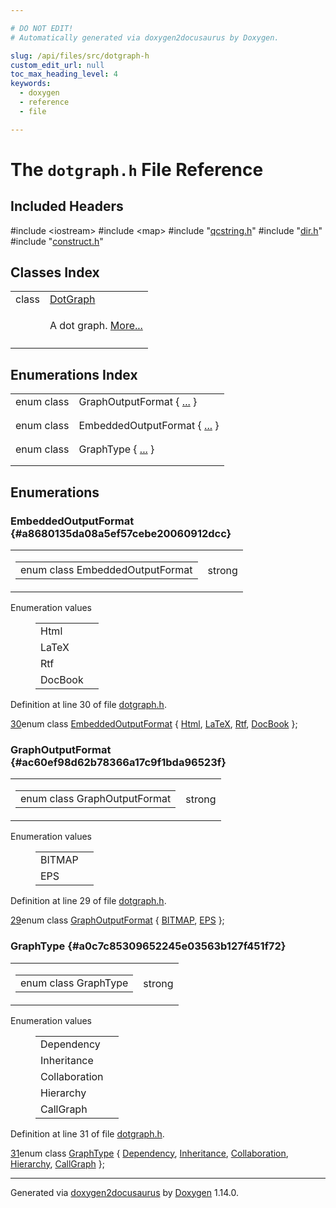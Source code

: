```yaml
---

# DO NOT EDIT!
# Automatically generated via doxygen2docusaurus by Doxygen.

slug: /api/files/src/dotgraph-h
custom_edit_url: null
toc_max_heading_level: 4
keywords:
  - doxygen
  - reference
  - file

---
```


<div class="doxyPage">

# The `dotgraph.h` File Reference



## Included Headers

<div class="doxyIncludesList">#include &lt;iostream&gt;
#include &lt;map&gt;
#include "<a href="/web-doxygen/docs/api/files/src/qcstring-h">qcstring.h</a>"
#include "<a href="/web-doxygen/docs/api/files/src/dir-h">dir.h</a>"
#include "<a href="/web-doxygen/docs/api/files/src/construct-h">construct.h</a>"
</div>

## Classes Index

<table class="doxyMembersIndex">

<tr class="doxyMemberIndexItem">
<td class="doxyMemberIndexItemType" align="left" valign="top">class</td>
<td class="doxyMemberIndexItemName" align="left" valign="top"><a href="/web-doxygen/docs/api/classes/dotgraph">DotGraph</a></td>
</tr>
<tr class="doxyMemberIndexDescription">
<td class="doxyMemberIndexDescriptionLeft"></td>
<td class="doxyMemberIndexDescriptionRight">
<p>A dot graph. <a href="/web-doxygen/docs/api/classes/dotgraph/#details">More...</a></p>
</td>
</tr>
<tr class="doxyMemberIndexSeparator">
<td class="doxyMemberIndexSeparator" colspan="2"></td>
</tr>

</table>

## Enumerations Index

<table class="doxyMembersIndex">

<tr class="doxyMemberIndexItem">
<td class="doxyMemberIndexItemType" align="left" valign="top">enum class</td>
<td class="doxyMemberIndexItemName" align="left" valign="top">GraphOutputFormat { <a href="#ac60ef98d62b78366a17c9f1bda96523f">...</a> }</td>
</tr>
<tr class="doxyMemberIndexDescription">
<td class="doxyMemberIndexDescriptionLeft"></td>
<td class="doxyMemberIndexDescriptionRight">
</td>
</tr>
<tr class="doxyMemberIndexSeparator">
<td class="doxyMemberIndexSeparator" colspan="2"></td>
</tr>

<tr class="doxyMemberIndexItem">
<td class="doxyMemberIndexItemType" align="left" valign="top">enum class</td>
<td class="doxyMemberIndexItemName" align="left" valign="top">EmbeddedOutputFormat { <a href="#a8680135da08a5ef57cebe20060912dcc">...</a> }</td>
</tr>
<tr class="doxyMemberIndexDescription">
<td class="doxyMemberIndexDescriptionLeft"></td>
<td class="doxyMemberIndexDescriptionRight">
</td>
</tr>
<tr class="doxyMemberIndexSeparator">
<td class="doxyMemberIndexSeparator" colspan="2"></td>
</tr>

<tr class="doxyMemberIndexItem">
<td class="doxyMemberIndexItemType" align="left" valign="top">enum class</td>
<td class="doxyMemberIndexItemName" align="left" valign="top">GraphType { <a href="#a0c7c85309652245e03563b127f451f72">...</a> }</td>
</tr>
<tr class="doxyMemberIndexDescription">
<td class="doxyMemberIndexDescriptionLeft"></td>
<td class="doxyMemberIndexDescriptionRight">
</td>
</tr>
<tr class="doxyMemberIndexSeparator">
<td class="doxyMemberIndexSeparator" colspan="2"></td>
</tr>

</table>


<div class="doxySectionDef">

## Enumerations

### EmbeddedOutputFormat {#a8680135da08a5ef57cebe20060912dcc}

<div class="doxyMemberItem">
<div class="doxyMemberProto">
<table class="doxyMemberLabels">
<tr class="doxyMemberLabels">
<td class="doxyMemberLabelsLeft">
<table class="doxyMemberName">
<tr>
<td class="doxyMemberName">enum class EmbeddedOutputFormat </td>
</tr>
</table>
</td>
<td class="doxyMemberLabelsRight">
<span class="doxyMemberLabels">
<span class="doxyMemberLabel strong">strong</span>
</span>
</td>
</tr>
</table>
</div>
<div class="doxyMemberDoc">


<dl class="doxyEnumList">
<dt class="doxyEnumTableTitle">Enumeration values</dt>
<dd>
<table class="doxyEnumTable">

<tr class="doxyEnumItem">
<td class="doxyEnumItemName">Html<a id="a8680135da08a5ef57cebe20060912dcca3135f4019bee015e2d1ae7f77f9f3f64"></a></td>
<td class="doxyEnumItemDescription"></td>
</tr>

<tr class="doxyEnumItem">
<td class="doxyEnumItemName">LaTeX<a id="a8680135da08a5ef57cebe20060912dcca5766dea037e9097ac6869424b65fe7b6"></a></td>
<td class="doxyEnumItemDescription"></td>
</tr>

<tr class="doxyEnumItem">
<td class="doxyEnumItemName">Rtf<a id="a8680135da08a5ef57cebe20060912dccaca9a0e8f64d43d81dd7b0225ea1b19c5"></a></td>
<td class="doxyEnumItemDescription"></td>
</tr>

<tr class="doxyEnumItem">
<td class="doxyEnumItemName">DocBook<a id="a8680135da08a5ef57cebe20060912dcca4a82b0a4711aab28baf901194012e32c"></a></td>
<td class="doxyEnumItemDescription"></td>
</tr>

</table>
</dd>
</dl>

<p>Definition at line 30 of file <a href="/web-doxygen/docs/api/files/src/dotgraph-h">dotgraph.h</a>.</p>


<div class="doxyProgramListing">

<div class="doxyCodeLine"><span class="doxyLineNumber"><a href="#a8680135da08a5ef57cebe20060912dcca4a82b0a4711aab28baf901194012e32c">30</a></span><span class="doxyLineContent"><span class="doxyHighlightKeyword">enum class</span><span class="doxyHighlight"> <a href="#a8680135da08a5ef57cebe20060912dcc">EmbeddedOutputFormat</a> { <a href="#a8680135da08a5ef57cebe20060912dcca3135f4019bee015e2d1ae7f77f9f3f64">Html</a>, <a href="#a8680135da08a5ef57cebe20060912dcca5766dea037e9097ac6869424b65fe7b6">LaTeX</a>, <a href="#a8680135da08a5ef57cebe20060912dccaca9a0e8f64d43d81dd7b0225ea1b19c5">Rtf</a>, <a href="#a8680135da08a5ef57cebe20060912dcca4a82b0a4711aab28baf901194012e32c">DocBook</a> };</span></span></div>

</div>

</div>
</div>

### GraphOutputFormat {#ac60ef98d62b78366a17c9f1bda96523f}

<div class="doxyMemberItem">
<div class="doxyMemberProto">
<table class="doxyMemberLabels">
<tr class="doxyMemberLabels">
<td class="doxyMemberLabelsLeft">
<table class="doxyMemberName">
<tr>
<td class="doxyMemberName">enum class GraphOutputFormat </td>
</tr>
</table>
</td>
<td class="doxyMemberLabelsRight">
<span class="doxyMemberLabels">
<span class="doxyMemberLabel strong">strong</span>
</span>
</td>
</tr>
</table>
</div>
<div class="doxyMemberDoc">


<dl class="doxyEnumList">
<dt class="doxyEnumTableTitle">Enumeration values</dt>
<dd>
<table class="doxyEnumTable">

<tr class="doxyEnumItem">
<td class="doxyEnumItemName">BITMAP<a id="ac60ef98d62b78366a17c9f1bda96523fa75948fda661fec9a2342cec45646e544"></a></td>
<td class="doxyEnumItemDescription"></td>
</tr>

<tr class="doxyEnumItem">
<td class="doxyEnumItemName">EPS<a id="ac60ef98d62b78366a17c9f1bda96523fac2c027d8c62500300145c3043546d4c6"></a></td>
<td class="doxyEnumItemDescription"></td>
</tr>

</table>
</dd>
</dl>

<p>Definition at line 29 of file <a href="/web-doxygen/docs/api/files/src/dotgraph-h">dotgraph.h</a>.</p>


<div class="doxyProgramListing">

<div class="doxyCodeLine"><span class="doxyLineNumber"><a href="#ac60ef98d62b78366a17c9f1bda96523fa75948fda661fec9a2342cec45646e544">29</a></span><span class="doxyLineContent"><span class="doxyHighlightKeyword">enum class</span><span class="doxyHighlight"> <a href="#ac60ef98d62b78366a17c9f1bda96523f">GraphOutputFormat</a>    { <a href="/web-doxygen/docs/api/files/src/dia-h/#abc13e8949e66677e61029ee294434c35a75948fda661fec9a2342cec45646e544">BITMAP</a>, <a href="/web-doxygen/docs/api/files/src/dia-h/#abc13e8949e66677e61029ee294434c35ac2c027d8c62500300145c3043546d4c6">EPS</a> };</span></span></div>

</div>

</div>
</div>

### GraphType {#a0c7c85309652245e03563b127f451f72}

<div class="doxyMemberItem">
<div class="doxyMemberProto">
<table class="doxyMemberLabels">
<tr class="doxyMemberLabels">
<td class="doxyMemberLabelsLeft">
<table class="doxyMemberName">
<tr>
<td class="doxyMemberName">enum class GraphType </td>
</tr>
</table>
</td>
<td class="doxyMemberLabelsRight">
<span class="doxyMemberLabels">
<span class="doxyMemberLabel strong">strong</span>
</span>
</td>
</tr>
</table>
</div>
<div class="doxyMemberDoc">


<dl class="doxyEnumList">
<dt class="doxyEnumTableTitle">Enumeration values</dt>
<dd>
<table class="doxyEnumTable">

<tr class="doxyEnumItem">
<td class="doxyEnumItemName">Dependency<a id="a0c7c85309652245e03563b127f451f72a90a95d6639a7bbbeff7f36a7ec8f3b10"></a></td>
<td class="doxyEnumItemDescription"></td>
</tr>

<tr class="doxyEnumItem">
<td class="doxyEnumItemName">Inheritance<a id="a0c7c85309652245e03563b127f451f72ae40489cd1e7102e35469c937e05c8bba"></a></td>
<td class="doxyEnumItemDescription"></td>
</tr>

<tr class="doxyEnumItem">
<td class="doxyEnumItemName">Collaboration<a id="a0c7c85309652245e03563b127f451f72a337e8f4aa741ef97ec3ed8fd7b1accb7"></a></td>
<td class="doxyEnumItemDescription"></td>
</tr>

<tr class="doxyEnumItem">
<td class="doxyEnumItemName">Hierarchy<a id="a0c7c85309652245e03563b127f451f72a0748856bca50f42e2abd5b36ca083bae"></a></td>
<td class="doxyEnumItemDescription"></td>
</tr>

<tr class="doxyEnumItem">
<td class="doxyEnumItemName">CallGraph<a id="a0c7c85309652245e03563b127f451f72a9d0f6d0fe9c95c9cb09769b9879db1ff"></a></td>
<td class="doxyEnumItemDescription"></td>
</tr>

</table>
</dd>
</dl>

<p>Definition at line 31 of file <a href="/web-doxygen/docs/api/files/src/dotgraph-h">dotgraph.h</a>.</p>


<div class="doxyProgramListing">

<div class="doxyCodeLine"><span class="doxyLineNumber"><a href="#a0c7c85309652245e03563b127f451f72a9d0f6d0fe9c95c9cb09769b9879db1ff">31</a></span><span class="doxyLineContent"><span class="doxyHighlightKeyword">enum class</span><span class="doxyHighlight"> <a href="#a0c7c85309652245e03563b127f451f72">GraphType</a>            { <a href="#a0c7c85309652245e03563b127f451f72a90a95d6639a7bbbeff7f36a7ec8f3b10">Dependency</a>, <a href="#a0c7c85309652245e03563b127f451f72ae40489cd1e7102e35469c937e05c8bba">Inheritance</a>, <a href="#a0c7c85309652245e03563b127f451f72a337e8f4aa741ef97ec3ed8fd7b1accb7">Collaboration</a>, <a href="#a0c7c85309652245e03563b127f451f72a0748856bca50f42e2abd5b36ca083bae">Hierarchy</a>, <a href="#a0c7c85309652245e03563b127f451f72a9d0f6d0fe9c95c9cb09769b9879db1ff">CallGraph</a> };</span></span></div>

</div>

</div>
</div>

</div>

<hr/>

<p class="doxyGeneratedBy">Generated via <a href="https://github.com/xpack/doxygen2docusaurus">doxygen2docusaurus</a> by <a href="https://www.doxygen.nl">Doxygen</a> 1.14.0.</p>

</div>
